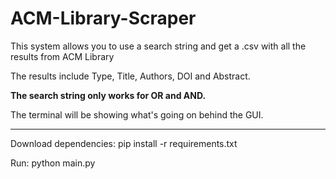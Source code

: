 # ACM-Library-Scraper
<p>This system allows you to use a search string and get a .csv with all the results from ACM Library</p>
<p>The results include Type, Title, Authors, DOI and Abstract.</p>
<strong>The search string only works for OR and AND.</strong>
<p>The terminal will be showing what's going on behind the GUI.</p>
<hr>

Download dependencies:
pip install -r requirements.txt

Run:
python main.py

